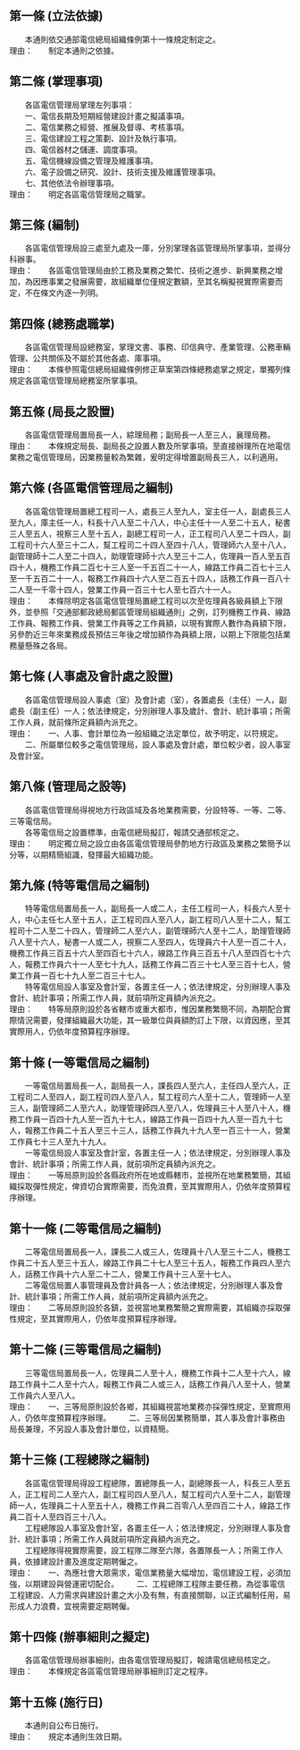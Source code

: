 第一條 (立法依據)
-----------------
　　本通則依交通部電信總局組織條例第十一條規定制定之。  
理由：　　制定本通則之依據。

第二條 (掌理事項)
-----------------
　　各區電信管理局掌理左列事項：  
　　一、電信長期及短期經營建設計畫之擬議事項。  
　　二、電信業務之經營、推展及督導、考核事項。  
　　三、電信建設工程之策劃、設計及執行事項。  
　　四、電信器材之儲運、調度事項。  
　　五、電信機線設備之管理及維護事項。  
　　六、電子設備之研究、設計、技術支援及維護管理事項。  
　　七、其他依法令辦理事項。  
理由：　　明定各區電信管理局之職掌。

第三條 (編制)
-------------
　　各區電信管理局設三處至九處及一庫，分別掌理各區管理局所掌事項，並得分科辦事。  
理由：　　各區電信管理局由於工務及業務之繁忙、技術之進步、新興業務之增加，為因應事業之發展需要，故組織單位僅規定數額，至其名稱擬視實際需要而定，不在條文內逐一列明。

第四條 (總務處職掌)
-------------------
　　各區電信管理局設總務室，掌理文書、事務、印信典守、產業管理、公務車輛管理、公共關係及不屬於其他各處、庫事項。  
理由：　　本條參照電信總局組織條例修正草案第四條總務處掌之規定，單獨列條規定各區電信管理局總務室所掌事項。

第五條 (局長之設置)
-------------------
　　各區電信管理局置局長一人，綜理局務；副局長一人至三人，襄理局務。  
理由：　　本條規定局長、副局長之設置人數及所掌事項。至直接辦理所在地電信業務之電信管理局，因業務量較為繁雜，爰明定得增置副局長三人，以利適用。

第六條 (各區電信管理局之編制)
-----------------------------
　　各區電信管理局置總工程司一人，處長三人至九人，室主任一人，副處長三人至九人，庫主任一人，科長十八人至二十八人，中心主任十一人至二十五人，秘書三人至五人，視察三人至十五人，副總工程司一人，正工程司八人至二十四人，副工程司十六人至三十二人，幫工程司二十四人至四十八人，管理師六人至十八人，副管理師十二人至二十四人，助理管理師十六人至三十二人，佐理員一百人至五百四十人，機務工作員二百七十三人至一千五百二十一人，線路工作員二百七十三人至一千五百二十一人，報務工作員四十六人至二百五十四人，話務工作員一百八十二人至一千零十四人，營業工作員一百三十七人至七百六十一人。  
理由：　　本條除明定各區電信管理局置總工程司以次至佐理員各級員額上下限外，並參照「交通部郵政總局郵區管理局組織通則」之例，訂列機務工作員、線路工作員、報務工作員、營業工作員等之工作員額，以現有實際人數作為員額下限，另參酌近三年來業務成長預估三年後之增加額作為員額上限，以期上下限能包括業務量懸殊之各局。

第七條 (人事處及會計處之設置)
-----------------------------
　　各區電信管理局設人事處（室）及會計處（室），各置處長（主任）一人，副處長（副主任）一人；依法律規定，分別辦理人事及歲計、會計、統計事項；所需工作人員，就前條所定員額內派充之。  
理由：　　一、人事、會計單位為一般組織之法定單位，故予明定，以符規定。
　　二、所屬單位較多之電信管理局，設人事處及會計處，單位較少者，設人事室及會計室。

第八條 (管理局之設等)
---------------------
　　各區電信管理局得視地方行政區域及各地業務需要，分設特等、一等、二等、三等電信局。  
　　各等電信局之設置標準，由電信總局擬訂，報請交通部核定之。  
理由：　　明定獨立局之設立由各區電信管理局參酌地方行政區及業務之繁簡予以分等，以期精簡組識，發揮最大組織功能。

第九條 (特等電信局之編制)
-------------------------
　　特等電信局置局長一人，副局長一人或二人，主任工程司一人，科長六人至十人，中心主任七人至十五人，正工程司四人至八人，副工程司八人至十二人，幫工程司十二人至二十四人，管理師二人至六人，副管理師六人至十二人，助理管理師八人至十六人，秘書一人或二人，視察二人至四人，佐理員六十人至一百二十人，機務工作員三百五十六人至四百七十六人，線路工作員三百五十八人至四百七十六人，報務工作員六十一人至七十九人，話務工作員二百三十七人至三百十七人，營業工作員一百七十九人至二百三十七人。  
　　特等電信局設人事室及會計室，各置主任一人；依法律規定，分別辦理人事及會計、統計事項；所需工作人員，就前項所定員額內派充之。  
理由：　　特等局原則設於各省轄市或重大都市，惟因業務繁簡不同，為期配合實際情況需要，發揮組織最大功能，其一級單位與員額酌訂上下限，以資因應，至其實際用人，仍依年度預算程序辦理。

第十條 (一等電信局之編制)
-------------------------
　　一等電信局置局長一人，副局長一人，課長四人至六人，主任四人至六人，正工程司二人至四人，副工程司四人至八人，幫工程司六人至十二人，管理師一人至三人，副管理師二人至六人，助理管理師四人至八人，佐理員三十人至八十人，機務工作員一百四十九人至一百九十七人，線路工作員一百四十九人至一百九十七人，報務工作員二十五人至三十三人，話務工作員九十九人至一百三十一人，營業工作員七十三人至九十九人。  
　　一等電信局設人事室及會計室，各置主任一人；依法律規定，分別辦理人事及會計、統計事項；所需工作人員，就前項所定員額內派充之。  
理由：　　一等局原則設於各縣政府所在地或縣轄市，並視所在地業務繁簡，其組織採取彈性規定，俾資切合實際需要，而免浪費，至其實際用人，仍依年度預算程序辦理。

第十一條 (二等電信局之編制)
---------------------------
　　二等電信局置局長一人，課長二人或三人，佐理員十八人至三十二人，機務工作員二十五人至三十五人，線路工作員二十七人至三十五人，報務工作員四人至六人，話務工作員十六人至二十二人，營業工作員十三人至十七人。  
　　二等電信局置人事管理員及會計員各一人；依法律規定，分別辦理人事及會計、統計事項；所需工作人員，就前項所定員額內派充之。  
理由：　　二等局原則設於各鎮，並視當地業務繁簡之實際需要，其組織亦採取彈性規定，至其實際用人，仍依年度預算程序辦理。

第十二條 (三等電信局之編制)
---------------------------
　　三等電信局置局長一人，佐理員二人至十人，機務工作員十二人至十六人，線路工作員十二人至十六人，報務工作員二人或三人，話務工作員八人至十人，營業工作員六人至八人。  
理由：　　一、三等局原則設於各鄉，其組織視當地業務亦採彈性規定，至實際用人，仍依年度預算程序辦理。
　　二、三等局因業務簡單，其人事及會計事務由局長兼理，不另設人事及會計單位，以資精簡。

第十三條 (工程總隊之編制)
-------------------------
　　各區電信管理局得設工程總隊，置總隊長一人，副總隊長一人，科長三人至五人，正工程司二人至六人，副工程司四人至八人，幫工程司六人至十二人，副管理師一人，佐理員二十人至五十人，機務工作員二百零八人至四百二十人，線路工作員二百十人至四百三十八人。  
　　工程總隊設人事室及會計室，各置主任一人；依法律規定，分別辦理人事及會計、統計事項；所需工作人員就前項所定員額內派充之。  
　　工程總隊得視實際需要，設工程隊二隊至六隊，各置隊長一人；所需工作人員，依據建設計畫及進度定期聘僱之。  
理由：　　一、為應社會大眾需求，電信業務量大幅增加，電信建設工程，必須加強，以期建設與營運密切配合。
　　二、工程總隊工程隊主要任務，為從事電信工程建設、人力需求與建設計畫之大小及有無，有直接關聯，以正式編制任用，易形成人力浪費，宜視需要定期聘僱。

第十四條 (辦事細則之擬定)
-------------------------
　　各區電信管理局辦事細則，由各電信管理局擬訂，報請電信總局核定之。  
理由：　　本條規定各區電信管理局辦事細則訂定之程序。

第十五條 (施行日)
-----------------
　　本通則自公布日施行。  
理由：　　規定本通則生效日期。